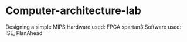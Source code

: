 # Computer-architecture-lab
Designing a simple MIPS
Hardware used: FPGA spartan3
Software used: ISE, PlanAhead
